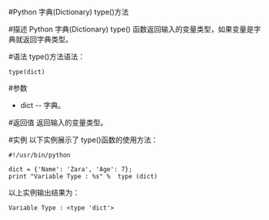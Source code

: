 #Python 字典(Dictionary) type()方法

#描述
Python 字典(Dictionary) type() 函数返回输入的变量类型，如果变量是字典就返回字典类型。

#语法
type()方法语法：

```
type(dict)
```

#参数
- dict -- 字典。


#返回值
返回输入的变量类型。

#实例
以下实例展示了 type()函数的使用方法：

```
#!/usr/bin/python

dict = {'Name': 'Zara', 'Age': 7};
print "Variable Type : %s" %  type (dict)
```

以上实例输出结果为：

```
Variable Type : <type 'dict'>
```